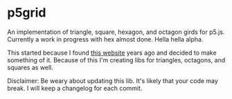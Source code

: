 # p5grid
An implementation of triangle, square, hexagon, and octagon girds for p5.js. Currently a work in progress with hex almost done. Hella hella alpha.

This started because I found [this website](https://www.redblobgames.com/grids/hexagons/) years ago and decided to make something of it. Because of this I'm creating libs for triangles, octagons, and squares as well.

Disclaimer: Be weary about updating this lib. It's likely that your code may break. I will keep a changelog for each commit.
